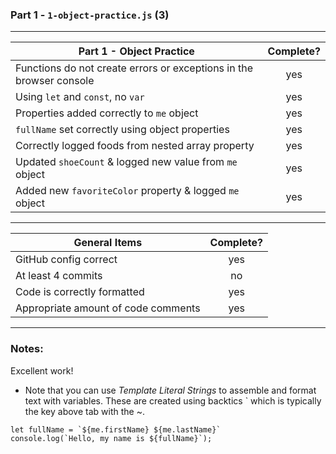 ### Part 1 - `1-object-practice.js` (3)

---

| Part 1 - Object Practice                                            | Complete? |
| ------------------------------------------------------------------- | :-------: |
| Functions do not create errors or exceptions in the browser console |    yes    |
| Using `let` and `const`, no `var`                                   |    yes    |
| Properties added correctly to `me` object                           |    yes    |
| `fullName` set correctly using object properties                    |    yes    |
| Correctly logged foods from nested array property                   |    yes    |
| Updated `shoeCount` & logged new value from `me` object             |    yes    |
| Added new `favoriteColor` property & logged `me` object             |    yes    |

---

| General Items                       | Complete? |
| ----------------------------------- | :-------: |
| GitHub config correct               |    yes    |
| At least 4 commits                  |    no     |
| Code is correctly formatted         |    yes    |
| Appropriate amount of code comments |    yes    |

---

### Notes:

Excellent work!

- Note that you can use _Template Literal Strings_ to assemble and format text with variables. These are created using backtics ` which is typically the key above tab with the ~.

```
let fullName = `${me.firstName} ${me.lastName}`
console.log(`Hello, my name is ${fullName}`);
```
